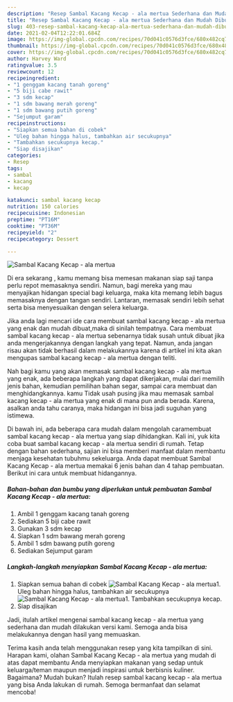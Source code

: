 ```yaml
---
description: "Resep Sambal Kacang Kecap - ala mertua Sederhana dan Mudah Dibuat"
title: "Resep Sambal Kacang Kecap - ala mertua Sederhana dan Mudah Dibuat"
slug: 403-resep-sambal-kacang-kecap-ala-mertua-sederhana-dan-mudah-dibuat
date: 2021-02-04T12:22:01.684Z
image: https://img-global.cpcdn.com/recipes/70d041c0576d3fce/680x482cq70/sambal-kacang-kecap-ala-mertua-foto-resep-utama.jpg
thumbnail: https://img-global.cpcdn.com/recipes/70d041c0576d3fce/680x482cq70/sambal-kacang-kecap-ala-mertua-foto-resep-utama.jpg
cover: https://img-global.cpcdn.com/recipes/70d041c0576d3fce/680x482cq70/sambal-kacang-kecap-ala-mertua-foto-resep-utama.jpg
author: Harvey Ward
ratingvalue: 3.5
reviewcount: 12
recipeingredient:
- "1 genggam kacang tanah goreng"
- "5 biji cabe rawit"
- "3 sdm kecap"
- "1 sdm bawang merah goreng"
- "1 sdm bawang putih goreng"
- "Sejumput garam"
recipeinstructions:
- "Siapkan semua bahan di cobek"
- "Uleg bahan hingga halus, tambahkan air secukupnya"
- "Tambahkan secukupnya kecap."
- "Siap disajikan"
categories:
- Resep
tags:
- sambal
- kacang
- kecap

katakunci: sambal kacang kecap 
nutrition: 150 calories
recipecuisine: Indonesian
preptime: "PT16M"
cooktime: "PT36M"
recipeyield: "2"
recipecategory: Dessert

---
```



![Sambal Kacang Kecap - ala mertua](https://img-global.cpcdn.com/recipes/70d041c0576d3fce/680x482cq70/sambal-kacang-kecap-ala-mertua-foto-resep-utama.jpg)

Di era  sekarang , kamu memang bisa memesan makanan siap saji tanpa perlu repot memasaknya sendiri. Namun, bagi mereka yang mau menyajikan hidangan special bagi keluarga, maka kita memang lebih bagus memasaknya dengan tangan sendiri. Lantaran, memasak sendiri lebih sehat serta bisa menyesuaikan dengan selera keluarga.

Jika anda lagi mencari ide cara membuat sambal kacang kecap - ala mertua yang enak dan mudah dibuat,maka di sinilah tempatnya. Cara membuat sambal kacang kecap - ala mertua  sebenarnya tidak susah untuk dibuat jika anda mengerjakannya dengan langkah yang tepat. Namun, anda jangan risau akan tidak berhasil dalam melakukannya 
karena di artikel ini kita akan mengupas sambal kacang kecap - ala mertua dengan teliti.  



Nah bagi kamu yang akan memasak sambal kacang kecap - ala mertua yang enak, ada beberapa langkah yang dapat dikerjakan, mulai dari memilih jenis bahan, kemudian pemilihan bahan segar, sampai cara membuat dan menghidangkannya. kamu Tidak usah pusing jika mau memasak sambal kacang kecap - ala mertua yang enak di mana pun anda berada. Karena, asalkan anda  tahu caranya, maka hidangan ini bisa jadi suguhan yang istimewa.

Di bawah ini, ada beberapa cara mudah dalam mengolah caramembuat sambal kacang kecap - ala mertua yang siap dihidangkan. Kali ini, yuk kita coba buat sambal kacang kecap - ala mertua sendiri di rumah. Tetap dengan bahan sederhana, sajian ini bisa memberi manfaat dalam membantu menjaga kesehatan tubuhmu sekeluarga. Anda dapat membuat Sambal Kacang Kecap - ala mertua memakai 6 jenis bahan dan 4 tahap pembuatan. Berikut ini cara untuk membuat hidangannya.

<!--inarticleads1-->

##### Bahan-bahan dan bumbu yang diperlukan untuk pembuatan Sambal Kacang Kecap - ala mertua:

1. Ambil 1 genggam kacang tanah goreng
1. Sediakan 5 biji cabe rawit
1. Gunakan 3 sdm kecap
1. Siapkan 1 sdm bawang merah goreng
1. Ambil 1 sdm bawang putih goreng
1. Sediakan Sejumput garam




<!--inarticleads2-->

##### Langkah-langkah menyiapkan Sambal Kacang Kecap - ala mertua:

1. Siapkan semua bahan di cobek
<img src="https://img-global.cpcdn.com/steps/21010004c36617e0/160x128cq70/sambal-kacang-kecap-ala-mertua-langkah-memasak-1-foto.jpg" alt="Sambal Kacang Kecap - ala mertua">1. Uleg bahan hingga halus, tambahkan air secukupnya
<img src="https://img-global.cpcdn.com/steps/e736e7af914937bb/160x128cq70/sambal-kacang-kecap-ala-mertua-langkah-memasak-2-foto.jpg" alt="Sambal Kacang Kecap - ala mertua">1. Tambahkan secukupnya kecap.
1. Siap disajikan




Jadi, itulah artikel mengenai  sambal kacang kecap - ala mertua  yang sederhana dan mudah dilakukan versi kami. Semoga anda bisa melakukannya dengan hasil yang memuaskan. 

Terima kasih anda telah menggunakan resep yang kita tampilkan di sini. Harapan kami, olahan  Sambal Kacang Kecap - ala mertua yang mudah di atas dapat membantu Anda menyiapkan makanan yang sedap untuk keluarga/teman maupun menjadi inspirasi untuk berbisnis kuliner. Bagaimana? Mudah bukan? Itulah resep sambal kacang kecap - ala mertua yang bisa Anda lakukan di rumah. Semoga bermanfaat dan selamat mencoba!


